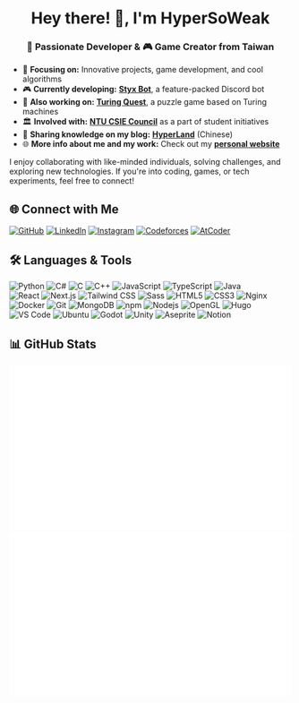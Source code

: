 <h1 align="center">Hey there! 👋, I'm HyperSoWeak</h1>
<h3 align="center">🚀 Passionate Developer & 🎮 Game Creator from Taiwan</h3>

- 🌟 **Focusing on:** Innovative projects, game development, and cool algorithms
- 🎮 **Currently developing:** **[Styx Bot](https://github.com/HyperSoWeak/styx-discord-bot)**, a feature-packed Discord bot
- 🤖 **Also working on:** **[Turing Quest](#)**, a puzzle game based on Turing machines
- 🏛️ **Involved with:** **[NTU CSIE Council](https://github.com/NTUCSIECouncil)** as a part of student initiatives
- 📝 **Sharing knowledge on my blog:** **[HyperLand](https://hypersoweak.github.io/blog)** (Chinese)
- 🌐 **More info about me and my work:** Check out my **[personal website](https://hypersoweak.github.io)**

I enjoy collaborating with like-minded individuals, solving challenges, and exploring new technologies. If you're into coding, games, or tech experiments, feel free to connect!

## 🌐 Connect with Me

<p>
<a href="https://github.com/HyperSoWeak" target="_blank"><img alt="GitHub" src="https://img.shields.io/badge/GitHub-%2312100E.svg?&style=for-the-badge&logo=Github&logoColor=white" /></a>
<a href="https://www.linkedin.com/in/hypersoweak" target="_blank"><img alt="LinkedIn" src="https://img.shields.io/badge/linkedin-%230077B5.svg?&style=for-the-badge&logo=linkedin&logoColor=white" /></a>
<a href="https://instagram.com/hyper._.0216" target="_blank"><img alt="Instagram" src="https://img.shields.io/badge/Instagram-E4405F.svg?&style=for-the-badge&logo=instagram&logoColor=white" /></a>
<a href="https://codeforces.com/profile/hypersoweak" target="_blank"><img alt="Codeforces" src="https://img.shields.io/badge/Codeforces-1F8ACB.svg?&style=for-the-badge&logo=codeforces&logoColor=white" /></a>
<a href="https://atcoder.jp/users/hypersoweak" target="_blank"><img alt="AtCoder" src="https://img.shields.io/badge/AtCoder-808080.svg?&style=for-the-badge&logo=atcoder&logoColor=white" /></a>
</p>

## 🛠️ Languages & Tools

<p>
<img alt="Python" src="https://img.shields.io/badge/Python-3776AB?logo=python&logoColor=fff&style=flat-square" />
<img alt="C#" src="https://img.shields.io/badge/C%23-239120?logo=csharp&logoColor=fff&style=flat-square" />
<img alt="C" src="https://img.shields.io/badge/C-00599C?logo=c&logoColor=fff&style=flat-square" />
<img alt="C++" src="https://img.shields.io/badge/C++-00599C?logo=cplusplus&logoColor=fff&style=flat-square" />
<img alt="JavaScript" src="https://img.shields.io/badge/JavaScript-F7DF1E?logo=javascript&logoColor=000&style=flat-square" />
<img alt="TypeScript" src="https://img.shields.io/badge/-TypeScript-007ACC?style=flat-square&logo=typescript&logoColor=white" />
<img alt="Java" src="https://img.shields.io/badge/Java-007396?logo=java&logoColor=fff&style=flat-square" />
</br>
<img alt="React" src="https://img.shields.io/badge/-React-45b8d8?style=flat-square&logo=react&logoColor=white" />
<img alt="Next.js" src="https://img.shields.io/badge/Next.js-000?logo=nextdotjs&logoColor=fff&style=flat-square" />
<img alt="Tailwind CSS" src="https://img.shields.io/badge/Tailwind%20CSS-06B6D4?logo=tailwindcss&logoColor=fff&style=flat-square" />
<img alt="Sass" src="https://img.shields.io/badge/-Sass-CC6699?style=flat-square&logo=sass&logoColor=white" />
<img alt="HTML5" src="https://img.shields.io/badge/HTML5-E34F26?logo=html5&logoColor=fff&style=flat-square" />
<img alt="CSS3" src="https://img.shields.io/badge/CSS3-1572B6?logo=css3&logoColor=fff&style=flat-square" />
<img alt="Nginx" src="https://img.shields.io/badge/Nginx-009639?logo=nginx&logoColor=fff&style=flat-square" />
</br>
<img alt="Docker" src="https://img.shields.io/badge/-Docker-46a2f1?style=flat-square&logo=docker&logoColor=white" />
<img alt="Git" src="https://img.shields.io/badge/-Git-F05032?style=flat-square&logo=git&logoColor=white" />
<img alt="MongoDB" src="https://img.shields.io/badge/-MongoDB-13aa52?style=flat-square&logo=mongodb&logoColor=white" />
<img alt="npm" src="https://img.shields.io/badge/-NPM-CB3837?style=flat-square&logo=npm&logoColor=white" />
<img alt="Nodejs" src="https://img.shields.io/badge/-Nodejs-43853d?style=flat-square&logo=Node.js&logoColor=white" />
<img alt="OpenGL" src="https://img.shields.io/badge/OpenGL-5586A4?logo=opengl&logoColor=fff&style=flat-square" />
<img alt="Hugo" src="https://img.shields.io/badge/Hugo-FF4088?logo=hugo&logoColor=fff&style=flat-square" />
</br>
<img alt="VS Code" src="https://img.shields.io/badge/VS%20Code-007ACC?logo=visualstudiocode&logoColor=fff&style=flat-square" />
<img alt="Ubuntu" src="https://img.shields.io/badge/Ubuntu-E95420?logo=ubuntu&logoColor=fff&style=flat-square" />
<img alt="Godot" src="https://img.shields.io/badge/Godot-3581b8?logo=godot-engine&logoColor=fff&style=flat-square" />
<img alt="Unity" src="https://img.shields.io/badge/Unity-000000?logo=unity&logoColor=fff&style=flat-square" />
<img alt="Aseprite" src="https://img.shields.io/badge/Aseprite-7D929E?logo=aseprite&logoColor=fff&style=flat-square" />
<img alt="Notion" src="https://img.shields.io/badge/Notion-000000?logo=notion&logoColor=fff&style=flat-square" />
</p>

## 📊 GitHub Stats

![Hyper's GitHub Statistics](https://raw.githubusercontent.com/hypersoweak/github-stats/master/generated/overview.svg#gh-dark-mode-only) ![Languages Used](https://raw.githubusercontent.com/hypersoweak/github-stats/master/generated/languages.svg#gh-dark-mode-only)

<!-- ![hypersoweak's Stats](https://github-readme-stats.vercel.app/api?username=hypersoweak&theme=nord&show_icons=true&hide_border=true&count_private=true) -->
<!-- ![hypersoweak's Top Languages](https://github-readme-stats.vercel.app/api/top-langs/?username=hypersoweak&theme=nord&show_icons=true&hide_border=true&layout=compact) -->

